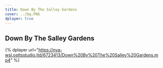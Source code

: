 ```yaml
---
title: Down By The Salley Gardens
cover: ../bg.PNG
dplayer: true
---
```


## Down By The Salley Gardens

{%  dplayer
    url="https://nya-wsl.osttsstudio.ltd/6723413/Down%20By%20The%20Salley%20Gardens.mp4"
%}